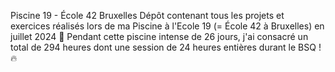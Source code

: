 Piscine 19 - École 42 Bruxelles
Dépôt contenant tous les projets et exercices réalisés lors de ma Piscine à l'Ecole 19 (= École 42 à Bruxelles) en juillet 2024 🚀
Pendant cette piscine intense de 26 jours, j'ai consacré un total de 294 heures dont une session de 24 heures entières durant le BSQ ! 🔥
